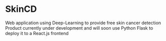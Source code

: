 # SkinCD
Web application using Deep-Learning to provide free skin cancer detection
Product currently under development and will soon use Python Flask to deploy it to a React.js frontend

